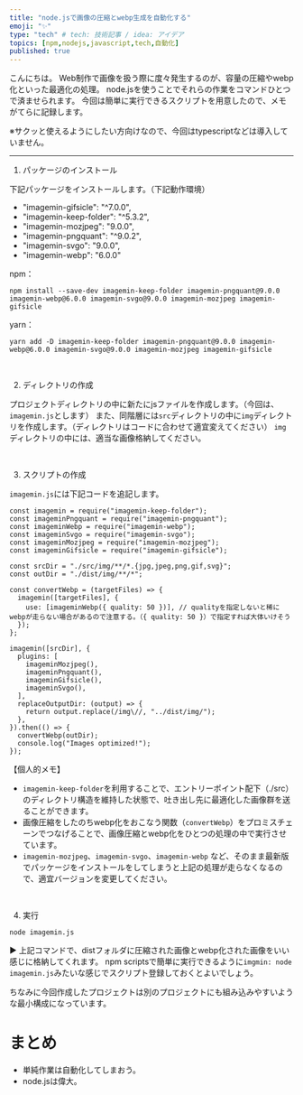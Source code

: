 ```yaml
---
title: "node.jsで画像の圧縮とwebp生成を自動化する"
emoji: "✨"
type: "tech" # tech: 技術記事 / idea: アイデア
topics: [npm,nodejs,javascript,tech,自動化]
published: true
---
```


こんにちは。
Web制作で画像を扱う際に度々発生するのが、容量の圧縮やwebp化といった最適化の処理。
node.jsを使うことでそれらの作業をコマンドひとつで済ませられます。
今回は簡単に実行できるスクリプトを用意したので、メモがてらに記録します。

※サクッと使えるようにしたい方向けなので、今回はtypescriptなどは導入していません。

---------------------------------------
   
1. パッケージのインストール

下記パッケージをインストールします。（下記動作環境）

* "imagemin-gifsicle": "^7.0.0",
* "imagemin-keep-folder": "^5.3.2",
* "imagemin-mozjpeg": "9.0.0",
* "imagemin-pngquant": "^9.0.2",
* "imagemin-svgo": "9.0.0",
* "imagemin-webp": "6.0.0"

npm：
```
npm install --save-dev imagemin-keep-folder imagemin-pngquant@9.0.0 imagemin-webp@6.0.0 imagemin-svgo@9.0.0 imagemin-mozjpeg imagemin-gifsicle
```


yarn：
``` 
yarn add -D imagemin-keep-folder imagemin-pngquant@9.0.0 imagemin-webp@6.0.0 imagemin-svgo@9.0.0 imagemin-mozjpeg imagemin-gifsicle
```

<br/>

2. ディレクトリの作成

プロジェクトディレクトリの中に新たにjsファイルを作成します。（今回は、`imagemin.js`とします）
また、同階層には`src`ディレクトリの中に`img`ディレクトリを作成します。（ディレクトリはコードに合わせて適宜変えてください）
`img`ディレクトリの中には、適当な画像格納してください。

<br/>

3. スクリプトの作成

`imagemin.js`には下記コードを追記します。

```
const imagemin = require("imagemin-keep-folder");
const imageminPngquant = require("imagemin-pngquant");
const imageminWebp = require("imagemin-webp");
const imageminSvgo = require("imagemin-svgo");
const imageminMozjpeg = require("imagemin-mozjpeg");
const imageminGifsicle = require("imagemin-gifsicle");

const srcDir = "./src/img/**/*.{jpg,jpeg,png,gif,svg}";
const outDir = "./dist/img/**/*";

const convertWebp = (targetFiles) => {
  imagemin([targetFiles], {
    use: [imageminWebp({ quality: 50 })], // qualityを指定しないと稀にwebpが走らない場合があるので注意する。（{ quality: 50 }）で指定すれば大体いけそう
  });
};

imagemin([srcDir], {
  plugins: [
    imageminMozjpeg(),
    imageminPngquant(),
    imageminGifsicle(),
    imageminSvgo(),
  ],
  replaceOutputDir: (output) => {
    return output.replace(/img\//, "../dist/img/");
  },
}).then(() => {
  convertWebp(outDir);
  console.log("Images optimized!");
});
```

【個人的メモ】
* `imagemin-keep-folder`を利用することで、エントリーポイント配下（./src）のディレクトリ構造を維持した状態で、吐き出し先に最適化した画像群を送ることができます。
* 画像圧縮をしたのちwebp化をおこなう関数（`convertWebp`）をプロミスチェーンでつなげることで、画像圧縮とwebp化をひとつの処理の中で実行させています。
* `imagemin-mozjpeg`、`imagemin-svgo`、`imagemin-webp` など、そのまま最新版でパッケージをインストールをしてしまうと上記の処理が走らなくなるので、適宜バージョンを変更してください。

<br/>

4. 実行

`node imagemin.js`

▶︎ 上記コマンドで、distフォルダに圧縮された画像とwebp化された画像をいい感じに格納してくれます。
npm scriptsで簡単に実行できるように`imgmin: node imagemin.js`みたいな感じでスクリプト登録しておくとよいでしょう。

ちなみに今回作成したプロジェクトは別のプロジェクトにも組み込みやすいような最小構成になっています。

# まとめ
* 単純作業は自動化してしまおう。
* node.jsは偉大。
